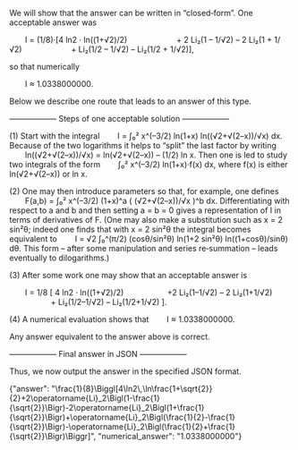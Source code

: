 We will show that the answer can be written in “closed‐form”. One acceptable answer was

  I = (1/8)·[4 ln2 · ln((1+√2)/2)
      + 2 Li₂(1 – 1/√2) – 2 Li₂(1 + 1/√2)
      + Li₂(1/2 – 1/√2) – Li₂(1/2 + 1/√2)],

so that numerically

  I ≈ 1.0338000000.

Below we describe one route that leads to an answer of this type.

—————— Steps of one acceptable solution ——————

(1) Start with the integral
  I = ∫₀² x^(–3/2) ln(1+x) ln((√2+√(2–x))/√x) dx.
Because of the two logarithms it helps to “split” the last factor by writing
  ln((√2+√(2–x))/√x) = ln(√2+√(2–x)) – (1/2) ln x.
Then one is led to study two integrals of the form
  ∫₀² x^(–3/2) ln(1+x)·f(x) dx,
where f(x) is either ln(√2+√(2–x)) or ln x.

(2) One may then introduce parameters so that, for example, one defines
  F(a,b) = ∫₀² x^(–3/2) (1+x)^a ( (√2+√(2–x))/√x )^b dx.
Differentiating with respect to a and b and then setting a = b = 0 gives a representation of I in terms of derivatives of F. (One may also make a substitution such as x = 2 sin²θ; indeed one finds that with x = 2 sin²θ the integral becomes equivalent to 
  I = √2 ∫₀^(π/2) (cosθ/sin²θ) ln(1+2 sin²θ) ln((1+cosθ)/sinθ) dθ.
This form – after some manipulation and series re‐summation – leads eventually to dilogarithms.)

(3) After some work one may show that an acceptable answer is

  I = 1/8 [ 4 ln2 · ln((1+√2)/2)
      +2 Li₂(1–1/√2) – 2 Li₂(1+1/√2)
      + Li₂(1/2–1/√2) – Li₂(1/2+1/√2) ].

(4) A numerical evaluation shows that
  I ≈ 1.0338000000.

Any answer equivalent to the answer above is correct.

—————— Final answer in JSON ——————

Thus, we now output the answer in the specified JSON format.

{"answer": "\\frac{1}{8}\\Biggl[4\\ln2\\,\\ln\\frac{1+\\sqrt{2}}{2}+2\\operatorname{Li}_2\\Bigl(1-\\frac{1}{\\sqrt{2}}\\Bigr)-2\\operatorname{Li}_2\\Bigl(1+\\frac{1}{\\sqrt{2}}\\Bigr)+\\operatorname{Li}_2\\Bigl(\\frac{1}{2}-\\frac{1}{\\sqrt{2}}\\Bigr)-\\operatorname{Li}_2\\Bigl(\\frac{1}{2}+\\frac{1}{\\sqrt{2}}\\Bigr)\\Biggr]", "numerical_answer": "1.0338000000"}